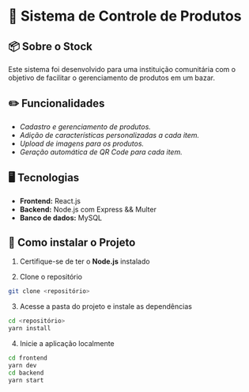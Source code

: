 # 📌 Sistema de Controle de Produtos

## 📦 Sobre o Stock
Este sistema foi desenvolvido para uma instituição comunitária com o objetivo de facilitar o gerenciamento de produtos em um bazar.

## ✏️ Funcionalidades
- *Cadastro e gerenciamento de produtos.*
- *Adição de características personalizadas a cada item.*
- *Upload de imagens para os produtos.*
- *Geração automática de QR Code para cada item.*

## 🖥️ Tecnologias
- **Frontend:** React.js
- **Backend:** Node.js com Express && Multer
- **Banco de dados:** MySQL

## 🚀 Como instalar o Projeto

1. Certifique-se de ter o **Node.js** instalado

2. Clone o repositório
```bash
git clone <repositório>
```
3. Acesse a pasta do projeto e instale as dependências
```bash
cd <repositório>
yarn install
```
4. Inicie a aplicação localmente
```bash
cd frontend
yarn dev
cd backend
yarn start
```